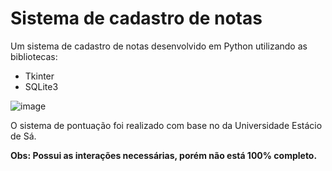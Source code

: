 # Sistema de cadastro de notas

Um sistema de cadastro de notas desenvolvido em Python utilizando as bibliotecas:

* Tkinter
* SQLite3

![image](https://user-images.githubusercontent.com/57919268/122500241-caeef980-cfc8-11eb-82a1-f87379ec62f0.png)

O sistema de pontuação foi realizado com base no da Universidade Estácio de Sá.

**Obs: Possui as interações necessárias, porém não está 100% completo.**
